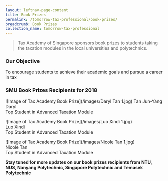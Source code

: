 ```yaml
---
layout: leftnav-page-content
title: Book Prizes
permalink: /tomorrow-tax-professional/book-prizes/
breadcrumb: Book Prizes
collection_name: tomorrow-tax-professional
---
```


> Tax Academy of Singapore sponsors book prizes to students taking the taxation modules in the local universities and polytechnics. 


### **Our Objective**

To encourage students to achieve their academic goals and pursue a career in tax

### **SMU Book Prizes Recipients for 2018**

![Image of Tax Academy Book Prize](/images/Daryl Tan 1.jpg)
Tan Jun-Yang Daryl<br>
Top Student in Advanced Taxation Module<br>


![Image of Tax Academy Book Prize](/images/Luo Xindi 1.jpg)<br>
Luo Xindi<br>
Top Student in Advanced Taxation Module<br>


![Image of Tax Academy Book Prize](/images/Nicole Tan 1.jpg)<br>
Nicole Tan<br>
Top Student in Advanced Taxation Module<br>


**Stay tuned for more updates on our book prizes recipients from NTU, NUS, Nanyang Polytechnic, Singapore Polytechnic and Temasek Polytechnic** 
